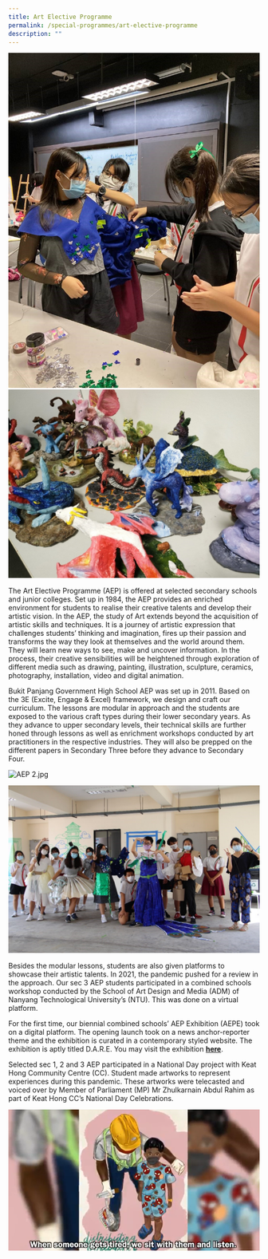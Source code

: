 ```yaml
---
title: Art Elective Programme
permalink: /special-programmes/art-elective-programme
description: ""
---
```

![](/images/AEP%202.jpeg)  ![](/images/AEP%201.jpeg) 

The Art Elective Programme (AEP) is offered at selected secondary schools and junior colleges. Set up in 1984, the AEP provides an enriched environment for students to realise their creative talents and develop their artistic vision. In the AEP, the study of Art extends beyond the acquisition of artistic skills and techniques. It is a journey of artistic expression that challenges students’ thinking and imagination, fires up their passion and transforms the way they look at themselves and the world around them. They will learn new ways to see, make and uncover information. In the process, their creative sensibilities will be heightened through exploration of different media such as drawing, painting, illustration, sculpture, ceramics, photography, installation, video and digital animation.

  

Bukit Panjang Government High School AEP was set up in 2011. Based on the 3E (Excite, Engage & Excel) framework, we design and craft our curriculum. The lessons are modular in approach and the students are exposed to the various craft types during their lower secondary years. As they advance to upper secondary levels, their technical skills are further honed through lessons as well as enrichment workshops conducted by art practitioners in the respective industries. They will also be prepped on the different papers in Secondary Three before they advance to Secondary Four.

  

![AEP 2.jpg](https://www-bpghs-moe-edu-sg-admin.cwp.sg/qql/slot/u148/Special%20Programmes/AEP/AEP%202.jpg)  

![](/images/AEP%203.jpeg)


  

Besides the modular lessons, students are also given platforms to showcase their artistic talents. In 2021, the pandemic pushed for a review in the approach. Our sec 3 AEP students participated in a combined schools workshop conducted by the School of Art Design and Media (ADM) of Nanyang Technological University’s (NTU). This was done on a virtual platform.  

  

For the first time, our biennial combined schools’ AEP Exhibition (AEPE) took on a digital platform. The opening launch took on a news anchor-reporter theme and the exhibition is curated in a contemporary styled website. The exhibition is aptly titled D.A.R.E. You may visit the exhibition **[here](https://aepe2021.com/About-AEP)**. 

  

Selected sec 1, 2 and 3 AEP participated in a National Day project with Keat Hong Community Centre (CC). Student made artworks to represent experiences during this pandemic. These artworks were telecasted and voiced over by Member of Parliament (MP) Mr Zhulkarnain Abdul Rahim as part of Keat Hong CC’s National Day Celebrations. 

  
![](/images/AEP%204.png)
